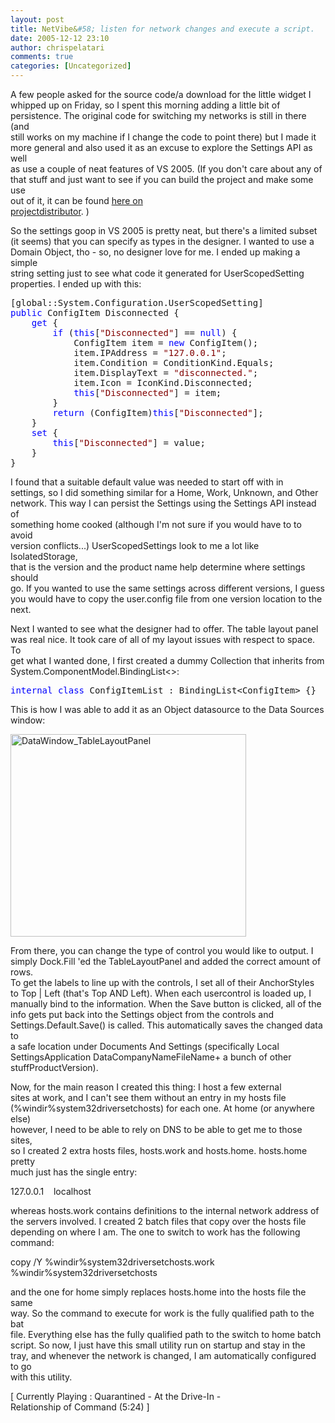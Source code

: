 ```yaml
---
layout: post
title: NetVibe&#58; listen for network changes and execute a script.
date: 2005-12-12 23:10
author: chrispelatari
comments: true
categories: [Uncategorized]
---
```

<p>A few people asked for the source code/a download for the little widget I<br /> whipped up on Friday, so I spent this morning adding a little bit of<br /> persistence. The original code for switching my networks is still in there (and<br /> still works on my machine if I change the code to point there) but I made it<br /> more general and also used it as an excuse to explore the Settings API as well<br /> as use a couple of neat features of VS 2005. (If you don't care about any of<br /> that stuff and just want to see if you can build the project and make some use<br /> out of it, it can be found <a href="http://projectdistributor.net/Releases/Release.aspx?releaseId=289">here on<br /> projectdistributor</a>. )</p><p>So the settings goop in VS 2005 is pretty neat, but there's a limited subset<br /> (it seems) that you can specify as types in the designer. I wanted to use a<br /> Domain Object, tho - so, no designer love for me. I ended up making a simple<br /> string setting just to see what code it generated for UserScopedSetting<br /> properties. I ended up with this:</p><pre>[global::System.Configuration.UserScopedSetting]
<span style="color:blue;">public</span> ConfigItem Disconnected {
	<span style="color:blue;">get</span> {
		<span style="color:blue;">if</span> (<span style="color:blue;">this</span>[<span style="color:maroon;">"Disconnected"</span>] == <span style="color:blue;">null</span>) {
			ConfigItem item = <span style="color:blue;">new</span> ConfigItem();
			item.IPAddress = <span style="color:maroon;">"127.0.0.1"</span>;
			item.Condition = ConditionKind.Equals;
			item.DisplayText = <span style="color:maroon;">"disconnected."</span>;
			item.Icon = IconKind.Disconnected;
			<span style="color:blue;">this</span>[<span style="color:maroon;">"Disconnected"</span>] = item;
		}
		<span style="color:blue;">return</span> (ConfigItem)<span style="color:blue;">this</span>[<span style="color:maroon;">"Disconnected"</span>];
	}
	<span style="color:blue;">set</span> {
		<span style="color:blue;">this</span>[<span style="color:maroon;">"Disconnected"</span>] = value;
	}
}</pre><p>I found that a suitable default value was needed to start off with in<br /> settings, so I did something similar for a Home, Work, Unknown, and Other<br /> network. This way I can persist the Settings using the Settings API instead of<br /> something home cooked (although I'm not sure if you would have to to avoid<br /> version conflicts...) UserScopedSettings look to me a lot like IsolatedStorage,<br /> that is the version and the product name help determine where settings should<br /> go. If you wanted to use the same settings across different versions, I guess<br /> you would have to copy the user.config file from one version location to the<br /> next.</p><p>Next I wanted to see what the designer had to offer. The table layout panel<br /> was real nice. It took care of all of my layout issues with respect to space. To<br /> get what I wanted done, I first created a dummy Collection that inherits from<br /> System.ComponentModel.BindingList&lt;&gt;:</p><pre><span style="color:blue;">internal</span> <span style="color:blue;">class</span> ConfigItemList : BindingList&lt;ConfigItem&gt; {}</pre><p>This is how I was able to add it as an Object datasource to the Data Sources<br /> window:</p><p><a href="http://chrispelatari.files.wordpress.com/2005/12/datawindow_tablelayoutpanel.png"><img class="alignnone size-full wp-image-1167" alt="DataWindow_TableLayoutPanel" src="http://chrispelatari.files.wordpress.com/2005/12/datawindow_tablelayoutpanel.png" width="377" height="324" /></a></p><p>From there, you can change the type of control you would like to output. I<br /> simply Dock.Fill 'ed the TableLayoutPanel and added the correct amount of rows.<br /> To get the labels to line up with the controls, I set all of their AnchorStyles<br /> to Top | Left (that's Top AND Left). When each usercontrol is loaded up, I<br /> manually bind to the information. When the Save button is clicked, all of the<br /> info gets put back into the Settings object from the controls and<br /> Settings.Default.Save() is called. This automatically saves the changed data to<br /> a safe location under Documents And Settings (specifically Local<br /> SettingsApplication DataCompanyNameFileName+ a bunch of other<br /> stuffProductVersion).</p><p>Now, for the main reason I created this thing: I host a few external<br /> sites at work, and I can't see them without an entry in my hosts file<br /> (%windir%system32driversetchosts) for each one. At home (or anywhere else)<br /> however, I need to be able to rely on DNS to be able to get me to those sites,<br /> so I created 2 extra hosts files, hosts.work and hosts.home. hosts.home pretty<br /> much just has the single entry:</p><p>127.0.0.1    localhost</p><p>whereas hosts.work contains definitions to the internal network address of<br /> the servers involved. I created 2 batch files that copy over the hosts file<br /> depending on where I am. The one to switch to work has the following<br /> command:</p><p>copy /Y %windir%system32driversetchosts.work<br /> %windir%system32driversetchosts</p><p>and the one for home simply replaces hosts.home into the hosts file the same<br /> way. So the command to execute for work is the fully qualified path to the bat<br /> file. Everything else has the fully qualified path to the switch to home batch<br /> script. So now, I just have this small utility run on startup and stay in the<br /> tray, and whenever the network is changed, I am automatically configured to go<br /> with this utility.</p><p class="media">[ Currently Playing : Quarantined - At the Drive-In -<br /> Relationship of Command (5:24) ]</p>
